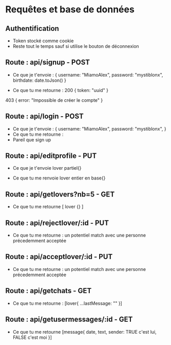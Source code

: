 # Requêtes et base de données

## Authentification 
-  Token stocké comme cookie
-  Reste tout le temps sauf si utilise le bouton de déconnexion

## Route : api/signup - POST
- Ce que je t'envoie :
{
    username: "MiamoAlex",
    password: "mystiblonx",
    birthdate: date.toJson()
}

- Ce que tu me retourne :
200
{
    token: "uuid"
}

403
{
    error: "Impossible de créer le compte"
}

## Route : api/login - POST
- Ce que je t'envoie :
{
    username: "MiamoAlex",
    password: "mystiblonx",
}
- Ce que tu me retourne :
- Pareil que sign up

## Route : api/editprofile - PUT
- Ce que je t'envoie
lover partiel{}

- Ce que tu me renvoie
lover entier en base{}

## Route : api/getlovers?nb=5 - GET
- Ce que tu me retourne 
[
    lover {}
]

## Route : api/rejectlover/:id - PUT
- Ce que tu me retourne : un potentiel match avec une personne précedemment acceptée

## Route : api/acceptlover/:id - PUT
- Ce que tu me retourne : un potentiel match avec une personne précedemment acceptée

## Route : api/getchats - GET
- Ce que tu me retourne : 
[lover{
    ...lastMessage: ""
}]

## Route : api/getusermessages/:id - GET
- Ce que tu me retourne 
[message{
    date, text, sender: TRUE c'est lui, FALSE c'est moi
}]